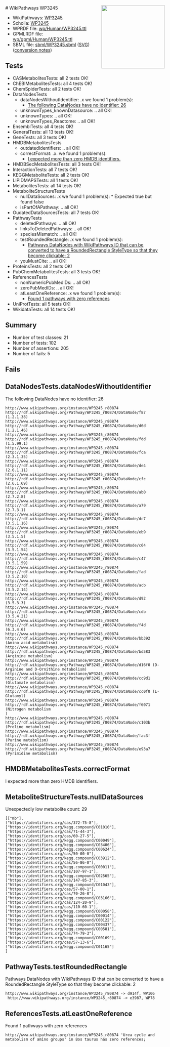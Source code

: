 <img style="float: right; width: 200px" src="../logo.png" />
# WikiPathways WP3245

* WikiPathways: [WP3245](https://identifiers.org/wikipathways:WP3245)
* Scholia: [WP3245](https://scholia.toolforge.org/wikipathways/WP3245)
* WPRDF file: [wp/Human/WP3245.ttl](../wp/Human/WP3245.ttl)
* GPMLRDF file: [wp/gpml/Human/WP3245.ttl](../wp/gpml/Human/WP3245.ttl)
* SBML file: [sbml/WP3245.sbml](../sbml/WP3245.sbml) ([SVG](../sbml/WP3245.svg)) ([conversion notes](../sbml/WP3245.txt))

## Tests
* CASMetabolitesTests: all 2 tests OK!
* ChEBIMetabolitesTests: all 4 tests OK!
* ChemSpiderTests: all 2 tests OK!
* DataNodesTests
    * dataNodesWithoutIdentifier: .x we found 1 problem(s):
        * [The following DataNodes have no identifier: 26](#8792c4b5)
    * unknownTypes_knownDatasource: .. all OK!
    * unknownTypes: .. all OK!
    * unknownTypes_Reactome: .. all OK!
* EnsemblTests: all 4 tests OK!
* GeneralTests: all 13 tests OK!
* GeneTests: all 3 tests OK!
* HMDBMetabolitesTests
    * outdatedIdentifiers: .. all OK!
    * correctFormat: .x. we found 1 problem(s):
        * [I expected more than zero HMDB identifiers.](#ad154c1e)
* HMDBSecMetabolitesTests: all 3 tests OK!
* InteractionTests: all 7 tests OK!
* KEGGMetaboliteTests: all 2 tests OK!
* LIPIDMAPSTests: all 1 tests OK!
* MetabolitesTests: all 14 tests OK!
* MetaboliteStructureTests
    * nullDataSources: .x we found 1 problem(s):
            * Expected true but found false
    * isPartOfAPathway: .. all OK!
* OudatedDataSourcesTests: all 7 tests OK!
* PathwayTests
    * deletedPathways: .. all OK!
    * linksToDeletedPathways: .. all OK!
    * speciesMismatch: .. all OK!
    * testRoundedRectangle: .x we found 1 problem(s):
        * [Pathways DataNodes with WikiPathways ID that can be converted to have a RoundedRectangle StyleType so that they become clickable: 2](#9fbad3cc)
    * youMustCite: .. all OK!
* ProteinsTests: all 2 tests OK!
* PubChemMetabolitesTests: all 3 tests OK!
* ReferencesTests
    * nonNumericPubMedIDs: .. all OK!
    * zeroPubMedIDs: .. all OK!
    * atLeastOneReference: .x we found 1 problem(s):
        * [Found 1 pathways with zero references](#35eb778e)
* UniProtTests: all 5 tests OK!
* WikidataTests: all 14 tests OK!


## Summary

* Number of test classes: 21
* Number of tests: 102
* Number of assertions: 205
* Number of fails: 5

## Fails

<a name="8792c4b5" />

## DataNodesTests.dataNodesWithoutIdentifier

The following DataNodes have no identifier: 26
```
http://www.wikipathways.org/instance/WP3245_r80874 http://rdf.wikipathways.org/Pathway/WP3245_r80874/DataNode/f87 (1.2.1.38)
http://www.wikipathways.org/instance/WP3245_r80874 http://rdf.wikipathways.org/Pathway/WP3245_r80874/DataNode/d6d (1.2.1.46)
http://www.wikipathways.org/instance/WP3245_r80874 http://rdf.wikipathways.org/Pathway/WP3245_r80874/DataNode/fdd (1.5.99.1)
http://www.wikipathways.org/instance/WP3245_r80874 http://rdf.wikipathways.org/Pathway/WP3245_r80874/DataNode/fca (2.3.1.35)
http://www.wikipathways.org/instance/WP3245_r80874 http://rdf.wikipathways.org/Pathway/WP3245_r80874/DataNode/de4 (2.6.1.11)
http://www.wikipathways.org/instance/WP3245_r80874 http://rdf.wikipathways.org/Pathway/WP3245_r80874/DataNode/cfc (2.6.1.69)
http://www.wikipathways.org/instance/WP3245_r80874 http://rdf.wikipathways.org/Pathway/WP3245_r80874/DataNode/ab0 (2.7.2.8)
http://www.wikipathways.org/instance/WP3245_r80874 http://rdf.wikipathways.org/Pathway/WP3245_r80874/DataNode/a79 (2.7.3.1)
http://www.wikipathways.org/instance/WP3245_r80874 http://rdf.wikipathways.org/Pathway/WP3245_r80874/DataNode/dc7 (3.5.1.16)
http://www.wikipathways.org/instance/WP3245_r80874 http://rdf.wikipathways.org/Pathway/WP3245_r80874/DataNode/eb9 (3.5.1.5)
http://www.wikipathways.org/instance/WP3245_r80874 http://rdf.wikipathways.org/Pathway/WP3245_r80874/DataNode/c64 (3.5.1.54)
http://www.wikipathways.org/instance/WP3245_r80874 http://rdf.wikipathways.org/Pathway/WP3245_r80874/DataNode/c47 (3.5.1.59)
http://www.wikipathways.org/instance/WP3245_r80874 http://rdf.wikipathways.org/Pathway/WP3245_r80874/DataNode/fad (3.5.2.10)
http://www.wikipathways.org/instance/WP3245_r80874 http://rdf.wikipathways.org/Pathway/WP3245_r80874/DataNode/acb (3.5.2.14)
http://www.wikipathways.org/instance/WP3245_r80874 http://rdf.wikipathways.org/Pathway/WP3245_r80874/DataNode/d92 (3.5.3.3)
http://www.wikipathways.org/instance/WP3245_r80874 http://rdf.wikipathways.org/Pathway/WP3245_r80874/DataNode/cdb (3.5.4.21)
http://www.wikipathways.org/instance/WP3245_r80874 http://rdf.wikipathways.org/Pathway/WP3245_r80874/DataNode/f4d (6.3.4.6)
http://www.wikipathways.org/instance/WP3245_r80874 http://rdf.wikipathways.org/Pathway/WP3245_r80874/DataNode/bb392 (Amino acid metabolism)
http://www.wikipathways.org/instance/WP3245_r80874 http://rdf.wikipathways.org/Pathway/WP3245_r80874/DataNode/bd583 (Arginine metabolism)
http://www.wikipathways.org/instance/WP3245_r80874 http://rdf.wikipathways.org/Pathway/WP3245_r80874/DataNode/d16f0 (D-Arginine and D-Ornithine metabolism)
http://www.wikipathways.org/instance/WP3245_r80874 http://rdf.wikipathways.org/Pathway/WP3245_r80874/DataNode/cc9d1 (Glutamate metabolism)
http://www.wikipathways.org/instance/WP3245_r80874 http://rdf.wikipathways.org/Pathway/WP3245_r80874/DataNode/cc0f0 (L-Glutamyl)
http://www.wikipathways.org/instance/WP3245_r80874 http://rdf.wikipathways.org/Pathway/WP3245_r80874/DataNode/f6071 (Nitrogen metabolism
)
http://www.wikipathways.org/instance/WP3245_r80874 http://rdf.wikipathways.org/Pathway/WP3245_r80874/DataNode/c103b (Proline metabolism)
http://www.wikipathways.org/instance/WP3245_r80874 http://rdf.wikipathways.org/Pathway/WP3245_r80874/DataNode/fac3f (Purine metabolism)
http://www.wikipathways.org/instance/WP3245_r80874 http://rdf.wikipathways.org/Pathway/WP3245_r80874/DataNode/e93a7 (Pyrimidine metabolism)
```

<a name="ad154c1e" />

## HMDBMetabolitesTests.correctFormat

I expected more than zero HMDB identifiers.
<a name="919041b1" />

## MetaboliteStructureTests.nullDataSources

Unexpectedly low metabolite count: 29
```
[["mb"],
["https://identifiers.org/cas/372-75-8"],
["https://identifiers.org/kegg.compound/C01010"],
["https://identifiers.org/cas/71-44-3"],
["https://identifiers.org/cas/60-27-5"],
["https://identifiers.org/kegg.compound/C00049"],
["https://identifiers.org/kegg.compound/C03406"],
["https://identifiers.org/kegg.compound/C00624"],
["https://identifiers.org/cas/50-00-0"],
["https://identifiers.org/kegg.compound/C03912"],
["https://identifiers.org/cas/56-86-0"],
["https://identifiers.org/kegg.compound/C00011"],
["https://identifiers.org/cas/107-97-1"],
["https://identifiers.org/kegg.compound/C02565"],
["https://identifiers.org/cas/147-85-3"],
["https://identifiers.org/kegg.compound/C01043"],
["https://identifiers.org/cas/57-00-1"],
["https://identifiers.org/cas/70-26-8"],
["https://identifiers.org/kegg.compound/C03166"],
["https://identifiers.org/cas/124-20-9"],
["https://identifiers.org/cas/110-60-1"],
["https://identifiers.org/kegg.compound/C00058"],
["https://identifiers.org/kegg.compound/C00014"],
["https://identifiers.org/kegg.compound/C00122"],
["https://identifiers.org/kegg.compound/C00437"],
["https://identifiers.org/kegg.compound/C00581"],
["https://identifiers.org/cas/74-79-3"],
["https://identifiers.org/kegg.compound/C00169"],
["https://identifiers.org/cas/57-13-6"],
["https://identifiers.org/kegg.compound/C01165"]
]
```

<a name="9fbad3cc" />

## PathwayTests.testRoundedRectangle

Pathways DataNodes with WikiPathways ID that can be converted to have a RoundedRectangle StyleType so that they become clickable: 2
```
http://www.wikipathways.org/instance/WP3245_r80874 -> d914f, WP106
 http://www.wikipathways.org/instance/WP3245_r80874 -> e3987, WP78
 ```

<a name="35eb778e" />

## ReferencesTests.atLeastOneReference

Found 1 pathways with zero references
```
http://www.wikipathways.org/instance/WP3245_r80874 'Urea cycle and metabolism of amino groups' in Bos taurus has zero references; 
```

